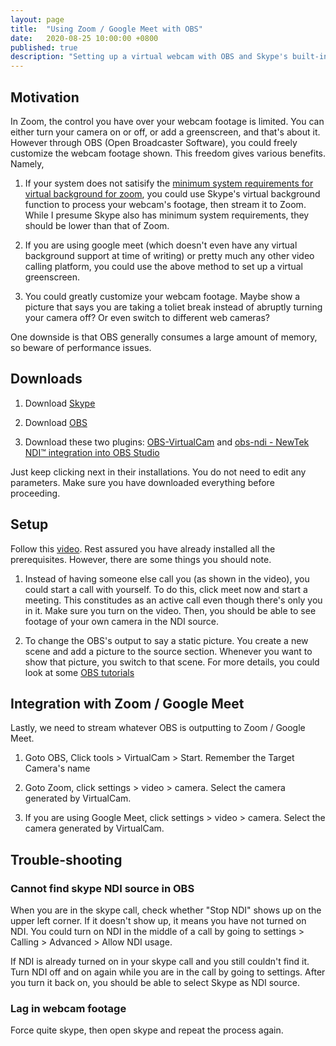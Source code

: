 ```yaml
---
layout: page
title:  "Using Zoom / Google Meet with OBS"
date:   2020-08-25 10:00:00 +0800
published: true
description: "Setting up a virtual webcam with OBS and Skype's built-in background filtering"
---
```


## Motivation

In Zoom, the control you have over your webcam footage is limited. You can either turn your camera on or off, or add a greenscreen, and that's about it. However through OBS (Open Broadcaster Software), you could freely customize the webcam footage shown. This freedom gives various benefits. Namely,

1. If your system does not satisify the [minimum system requirements for virtual background for zoom](https://support.zoom.us/hc/en-us/articles/360043484511), you could use Skype's virtual background function to process your webcam's footage, then stream it to Zoom. While I presume Skype also has minimum system requirements, they should be lower than that of Zoom.

2. If you are using google meet (which doesn't even have any virtual background support at time of writing) or pretty much any other video calling platform, you could use the above method to set up a virtual greenscreen.

2. You could greatly customize your webcam footage. Maybe show a picture that says you are taking a toliet break instead of abruptly turning your camera off? Or even switch to different web cameras?

One downside is that OBS generally consumes a large amount of memory, so beware of performance issues.

## Downloads

1. Download [Skype](https://www.skype.com/en/get-skype/)

2. Download [OBS](https://obsproject.com/)

3. Download these two plugins: [OBS-VirtualCam](https://obsproject.com/forum/resources/obs-virtualcam.949/) and [obs-ndi - NewTek NDI™ integration into OBS Studio](https://obsproject.com/forum/resources/obs-ndi-newtek-ndi%E2%84%A2-integration-into-obs-studio.528/)

Just keep clicking next in their installations. You do not need to edit any parameters. Make sure you have downloaded everything before proceeding. 

## Setup

Follow this [video](https://www.youtube.com/watch?v=QPg5IfqAkAI). Rest assured you have already installed all the prerequisites. However, there are some things you should note.

1. Instead of having someone else call you (as shown in the video), you could start a call with yourself. To do this, click meet now and start a meeting. This constitudes as an active call even though there's only you in it. Make sure you turn on the video. Then, you should be able to see footage of your own camera in the NDI source.

2. To change the OBS's output to say a static picture. You create a new scene and add a picture to the source section. Whenever you want to show that picture, you switch to that scene. For more details, you could look at some [OBS tutorials](https://www.youtube.com/watch?v=DTk99mHDX_I)

## Integration with Zoom / Google Meet

Lastly, we need to stream whatever OBS is outputting to Zoom / Google Meet.

1. Goto OBS, Click tools > VirtualCam > Start. Remember the Target Camera's name

2. Goto Zoom, click settings > video > camera. Select the camera generated by VirtualCam. 

3. If you are using Google Meet, click settings > video > camera. Select the camera generated by VirtualCam. 

## Trouble-shooting

### Cannot find skype NDI source in OBS

When you are in the skype call, check whether "Stop NDI" shows up on the upper left corner. If it doesn't show up, it means you have not turned on NDI. You could turn on NDI in the middle of a call by going to settings > Calling > Advanced > Allow NDI usage. 

If NDI is already turned on in your skype call and you still couldn't find it. Turn NDI off and on again while you are in the call by going to settings. After you turn it back on, you should be able to select Skype as NDI source.

### Lag in webcam footage

Force quite skype, then open skype and repeat the process again.
